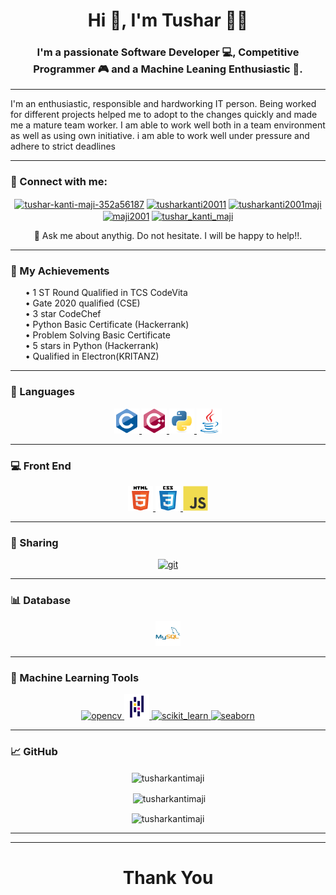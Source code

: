 <h1 align="center">Hi 👋, I'm Tushar 👨‍💻</h1>
<h3 align="center">I'm a passionate Software Developer 💻, Competitive Programmer 🎮 and a Machine Leaning Enthusiastic 🤖.</h3> <hr>

<!-- <p align="left"> <img src="https://komarev.com/ghpvc/?username=tusharkantimaji&label=Profile%20views&color=0e75b6&style=flat" alt="tusharkantimaji" /> </p> -->

<!-- <p align="left"> <a href="https://github.com/ryo-ma/github-profile-trophy"><img src="https://github-profile-trophy.vercel.app/?username=tusharkantimaji" alt="tusharkantimaji" /></a> </p> -->

<p>I'm an enthusiastic, responsible and hardworking IT person. Being worked for different projects helped me to adopt to the changes quickly and made me a mature team worker. I am able to work well both in a team environment as well as using own initiative. i am able to work well under pressure and adhere to strict deadlines</p>
<hr>
<h3 align="left">🤝 Connect with me:</h3>
<p align="center">
<a href="https://linkedin.com/in/tushar-kanti-maji-352a56187" target="blank"><img align="center" src="https://raw.githubusercontent.com/rahuldkjain/github-profile-readme-generator/master/src/images/icons/Social/linked-in-alt.svg" alt="tushar-kanti-maji-352a56187" height="30" width="40" /></a>
<a href="https://www.hackerrank.com/tusharkanti20011" target="blank"><img align="center" src="https://raw.githubusercontent.com/rahuldkjain/github-profile-readme-generator/master/src/images/icons/Social/hackerrank.svg" alt="tusharkanti20011" height="30" width="40" /></a>
<a href="https://www.leetcode.com/tusharkanti2001maji" target="blank"><img align="center" src="https://raw.githubusercontent.com/rahuldkjain/github-profile-readme-generator/master/src/images/icons/Social/leet-code.svg" alt="tusharkanti2001maji" height="30" width="40" /></a>
  <a href="https://www.codechef.com/users/maji2001" target="blank"><img align="center" src="https://cdn.jsdelivr.net/npm/simple-icons@3.1.0/icons/codechef.svg" alt="maji2001" height="30" width="40" /></a>
  <a href="https://codeforces.com/profile/tushar_kanti_maji" target="blank"><img align="center" src="https://raw.githubusercontent.com/rahuldkjain/github-profile-readme-generator/master/src/images/icons/Social/codeforces.svg" alt="tushar_kanti_maji" height="30" width="40" /></a>
</p>

<p align="center">💬 Ask me about anythig. Do not hesitate. I will be happy to help!!.</p>
<hr>


<h3 align="left">🥇 My Achievements</h3>
<ul>
• 1 ST Round Qualified in TCS CodeVita<br>
• Gate 2020 qualified (CSE) <br>
• 3 star CodeChef<br>
• Python Basic Certificate (Hackerrank) <br>
• Problem Solving Basic Certificate <br>
• 5 stars in Python (Hackerrank) <br>
• Qualified in Electron(KRITANZ)
</ul>

<hr>

<h3 align="left">💼 Languages</h3>
<p align="center"> 
  <a href="https://www.cprogramming.com/" target="_blank" rel="noreferrer"> <img src="https://raw.githubusercontent.com/devicons/devicon/master/icons/c/c-original.svg" alt="c" width="40" height="40"/> </a> 
  <a href="https://www.w3schools.com/cpp/" target="_blank" rel="noreferrer"> <img src="https://raw.githubusercontent.com/devicons/devicon/master/icons/cplusplus/cplusplus-original.svg" alt="cplusplus" width="40" height="40"/> </a> 
   <a href="https://www.python.org" target="_blank" rel="noreferrer"> <img src="https://raw.githubusercontent.com/devicons/devicon/master/icons/python/python-original.svg" alt="python" width="40" height="40"/> </a>  
   <a href="https://www.java.com" target="_blank" rel="noreferrer"> <img src="https://raw.githubusercontent.com/devicons/devicon/master/icons/java/java-original.svg" alt="java" width="40" height="40"/> </a> 
  
  </p>
  <hr>
  <h3 align="left">💻 Front End</h3>
<p align="center"> 
   <a href="https://www.w3.org/html/" target="_blank" rel="noreferrer"> <img src="https://raw.githubusercontent.com/devicons/devicon/master/icons/html5/html5-original-wordmark.svg" alt="html5" width="40" height="40"/> </a><a href="https://www.w3schools.com/css/" target="_blank" rel="noreferrer"> <img src="https://raw.githubusercontent.com/devicons/devicon/master/icons/css3/css3-original-wordmark.svg" alt="css3" width="40" height="40"/> </a> <a href="https://developer.mozilla.org/en-US/docs/Web/JavaScript" target="_blank" rel="noreferrer"> <img src="https://raw.githubusercontent.com/devicons/devicon/master/icons/javascript/javascript-original.svg" alt="javascript" width="40" height="40"/> </a> 
  
 </p>
 <hr>
   <h3 align="left"> 🦾 Sharing</h3>
<p align="center"> 
  <a href="https://git-scm.com/" target="_blank" rel="noreferrer"> <img src="https://www.vectorlogo.zone/logos/git-scm/git-scm-icon.svg" alt="git" width="40" height="40"/> </a> 

</p><hr>
  <h3 align="left">📊 Database</h3>
<p align="center"> 
  <a href="https://www.mysql.com/" target="_blank" rel="noreferrer"> <img src="https://raw.githubusercontent.com/devicons/devicon/master/icons/mysql/mysql-original-wordmark.svg" alt="mysql" width="40" height="40"/> </a> 
  </p><hr>
  <h3 align="left">🤖 Machine Learning Tools</h3>
<p align="center"> 
  <a href="https://opencv.org/" target="_blank" rel="noreferrer"> <img src="https://www.vectorlogo.zone/logos/opencv/opencv-icon.svg" alt="opencv" width="40" height="40"/> </a>   <a href="https://pandas.pydata.org/" target="_blank" rel="noreferrer"> <img src="https://raw.githubusercontent.com/devicons/devicon/2ae2a900d2f041da66e950e4d48052658d850630/icons/pandas/pandas-original.svg" alt="pandas" width="40" height="40"/> </a> 
<a href="https://scikit-learn.org/" target="_blank" rel="noreferrer"> <img src="https://upload.wikimedia.org/wikipedia/commons/0/05/Scikit_learn_logo_small.svg" alt="scikit_learn" width="40" height="40"/> </a> <a href="https://seaborn.pydata.org/" target="_blank" rel="noreferrer"> <img src="https://seaborn.pydata.org/_images/logo-mark-lightbg.svg" alt="seaborn" width="40" height="40"/> </a> 
</p>


<hr>
  <h3 align="left">📈 GitHub </h3>

<p align="center"><img align="center" src="https://github-readme-stats.vercel.app/api/top-langs?username=tusharkantimaji&show_icons=true&locale=en&layout=compact" alt="tusharkantimaji" /></p>
<p align="center">&nbsp;<img align="center" src="https://github-readme-stats.vercel.app/api?username=tusharkantimaji&show_icons=true&locale=en" alt="tusharkantimaji" /></p>

<p align="center"><img align="center" src="https://github-readme-streak-stats.herokuapp.com/?user=tusharkantimaji&" alt="tusharkantimaji" /></p>

<hr><hr>
<h1 align="center">Thank You</h1>
